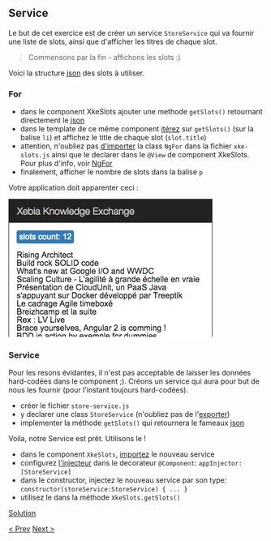 ## Service

Le but de cet exercice est de créer un service `StoreService` qui va fournir une liste de slots, ainsi que d'afficher les titres de chaque slot.

> Commensons par la fin - affichons les slots :)

Voici la structure [json](store-service-json.md) des slots à utiliser.

### For 

- dans le component XkeSlots ajouter une methode `getSlots()` retournant directement le [json](store-service-json.md)
- dans le template de ce même component [itérez](https://angular.io/docs/js/latest/api/directives/NgFor-class.html) sur `getSlots()` (sur la balise `li`) et affichez le title de chaque slot (`slot.title`)
- attention, n'oubliez pas [d'importer](https://developer.mozilla.org/en-US/docs/Web/JavaScript/Reference/Statements/import) la class `NgFor` dans la fichier `xke-slots.js` ainsi que le declarer dans le `@View` de component XkeSlots. Pour plus d'info, voir [NgFor](https://angular.io/docs/js/latest/api/directives/NgFor-class.html)
- finalement, afficher le nombre de slots dans la balise `p`

Votre application doit apparenter ceci :

![store service resultat](img/store-service-resultat.png)
  
  
### Service

Pour les resons évidantes, il n'est pas acceptable de laisser les données hard-codées dans le component ;).
Créons un service qui aura pour but de nous les fournir (pour l'instant toujours hard-codées).

- créer le fichier `store-service.js`
- y declarer une class `StoreService` (n'oubliez pas de l'[exporter](https://developer.mozilla.org/en-US/docs/Web/JavaScript/Reference/Statements/export))
- implementer la méthode  `getSlots()` qui retournera le fameaux [json](store-service-json.md)

Voila, notre Service est prêt. Utilisons le !

- dans le component `XkeSlots`, [importez](https://developer.mozilla.org/en-US/docs/Web/JavaScript/Reference/Statements/import) le nouveau service
- configurez [l'injecteur](https://angular.io/docs/js/latest/api/annotations/ComponentAnnotation-class.html) dans le decorateur `@Component`:  `appInjector: [StoreService]`   
- dans le constructor, injectez le nouveau service par son type: `constructor(storeService:StoreService) { ... }`
- utilisez le dans la méthode `XkeSlots.getSlots()` 
  
[Solution](store-service-solution.md)

[< Prev](first-component.md) [Next >](exo3.md)

